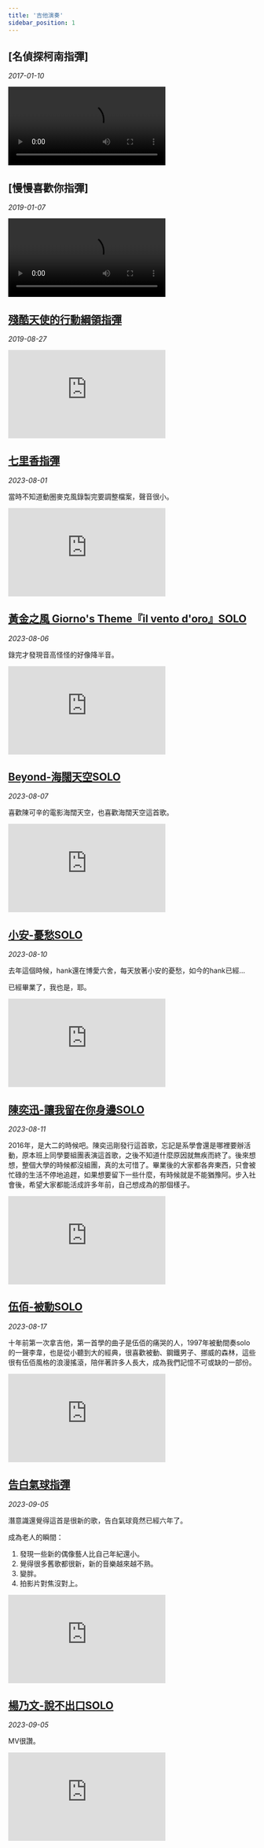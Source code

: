 ```yaml
---
title: '吉他演奏'
sidebar_position: 1
---
```


## [名偵探柯南指彈]

*2017-01-10*

<video controls width="320">
    <source src="/video/004.mp4" type="video/mp4" />

    抱歉，您的瀏覽器不支援內嵌影片。
</video>

## [慢慢喜歡你指彈]

*2019-01-07*

<video controls width="320">
    <source src="/video/007.mp4" type="video/mp4" />

    抱歉，您的瀏覽器不支援內嵌影片。
</video>


## [殘酷天使的行動綱領指彈](https://www.youtube.com/watch?v=6s7bS0f-x5w)

*2019-08-27*

<div className="video-container">
  <iframe 
    width="320" 
    height="180" 
    src="https://www.youtube.com/embed/6s7bS0f-x5w?si=aiLSSXAp54A2cSKQ"
    title="YouTube video player" 
    frameborder="0" 
    allow="accelerometer; autoplay; clipboard-write; encrypted-media; gyroscope; picture-in-picture; web-share" 
    allowfullscreen>
  </iframe>
</div>

## [七里香指彈](https://www.youtube.com/watch?v=n-CGdxN-qMs)

*2023-08-01*

當時不知道動圈麥克風錄製完要調整檔案，聲音很小。

<div className="video-container">
  <iframe 
    width="320" 
    height="180" 
    src="https://www.youtube.com/embed/n-CGdxN-qMs?si=H4LsG5K8DwAIWzvN" 
    title="YouTube video player" 
    frameborder="0" 
    allow="accelerometer; autoplay; clipboard-write; encrypted-media; gyroscope; picture-in-picture; web-share" 
    allowfullscreen>
  </iframe>
</div>

## [黃金之風 Giorno's Theme『il vento d'oro』SOLO](https://www.youtube.com/watch?v=W58l8R4_l78)

*2023-08-06*

錄完才發現音高怪怪的好像降半音。

<div className="video-container">
  <iframe 
    width="320" 
    height="180"
    src="https://www.youtube.com/embed/W58l8R4_l78?si=g7YhDyFJItzLVJVd" 
    title="YouTube video player" 
    frameborder="0" 
    allow="accelerometer; autoplay; clipboard-write; encrypted-media; gyroscope; picture-in-picture; web-share" 
    allowfullscreen>
  </iframe>
</div>

## [Beyond-海闊天空SOLO](https://www.youtube.com/watch?v=Dn8XpdjW7KQ)

*2023-08-07*

喜歡陳可辛的電影海闊天空，也喜歡海闊天空這首歌。

<div className="video-container">
  <iframe 
    width="320" 
    height="180"
    src="https://www.youtube.com/embed/Dn8XpdjW7KQ?si=NLlyfTt2RcqGC4CT" 
    title="YouTube video player" 
    frameborder="0" 
    allow="accelerometer; autoplay; clipboard-write; encrypted-media; gyroscope; picture-in-picture; web-share" 
    allowfullscreen>
  </iframe>
</div>

## [小安-憂愁SOLO](https://youtu.be/fKK2WNVNJh0)

*2023-08-10*

去年這個時候，hank還在博愛六舍，每天放著小安的憂愁，如今的hank已經...

已經畢業了，我也是，耶。

<div className="video-container">
  <iframe 
    width="320" 
    height="180"
    src="https://www.youtube.com/embed/fKK2WNVNJh0?si=FO35MRVKxbVVI8cG" 
    title="YouTube video player" 
    frameborder="0" 
    allow="accelerometer; autoplay; clipboard-write; encrypted-media; gyroscope; picture-in-picture; web-share" 
    allowfullscreen>
  </iframe>
</div>

## [陳奕迅-讓我留在你身邊SOLO](https://youtu.be/cNekHS9r4IY)

*2023-08-11*

2016年，是大二的時候吧。陳奕迅剛發行這首歌，忘記是系學會還是哪裡要辦活動，原本班上同學要組團表演這首歌，之後不知道什麼原因就無疾而終了。後來想想，整個大學的時候都沒組團，真的太可惜了。畢業後的大家都各奔東西，只會被忙碌的生活不停地追趕，如果想要留下一些什麼，有時候就是不能猶豫阿。步入社會後，希望大家都能活成許多年前，自己想成為的那個樣子。

<div className="video-container">
  <iframe 
    width="320" 
    height="180"
    src="https://www.youtube.com/embed/cNekHS9r4IY?si=qCMeaws_EmL1b0Pl"  
    title="YouTube video player" 
    frameborder="0" 
    allow="accelerometer; autoplay; clipboard-write; encrypted-media; gyroscope; picture-in-picture; web-share" 
    allowfullscreen>
  </iframe>
</div>

## [伍佰-被動SOLO](https://youtu.be/tCqPiHQq02c)

*2023-08-17*

十年前第一次拿吉他，第一首學的曲子是伍佰的痛哭的人，1997年被動間奏solo的一聲李韋，也是從小聽到大的經典，很喜歡被動、鋼鐵男子、挪威的森林，這些很有伍佰風格的浪漫搖滾，陪伴著許多人長大，成為我們記憶不可或缺的一部份。

<div className="video-container">
  <iframe 
    width="320" 
    height="180"
    src="https://www.youtube.com/embed/tCqPiHQq02c?si=UU_vQ1Ng1_D9me7o" 
    title="YouTube video player" 
    frameborder="0" 
    allow="accelerometer; autoplay; clipboard-write; encrypted-media; gyroscope; picture-in-picture; web-share" 
    allowfullscreen>
  </iframe>
</div>

## [告白氣球指彈](https://youtu.be/SGEJhruTwWs)

*2023-09-05*

潛意識還覺得這首是很新的歌，告白氣球竟然已經六年了。

成為老人的瞬間：
1. 發現一些新的偶像藝人比自己年紀還小。
2. 覺得很多舊歌都很新，新的音樂越來越不熟。
3. 變胖。
4. 拍影片對焦沒對上。

<div className="video-container">
  <iframe 
    width="320" 
    height="180" 
    src="https://www.youtube.com/embed/SGEJhruTwWs?si=JsBpix_90sOm5Lq4"  
    title="YouTube video player" 
    frameborder="0" 
    allow="accelerometer; autoplay; clipboard-write; encrypted-media; gyroscope; picture-in-picture; web-share" 
    allowfullscreen>
  </iframe>
</div>

## [楊乃文-說不出口SOLO](https://youtu.be/lpkekYrl1Qo)

*2023-09-05*

MV很讚。

<div className="video-container">
  <iframe 
    width="320" 
    height="180"
    src="https://www.youtube.com/embed/lpkekYrl1Qo?si=UVXihzydgqfYg3XH" 
    title="YouTube video player" 
    frameborder="0" 
    allow="accelerometer; autoplay; clipboard-write; encrypted-media; gyroscope; picture-in-picture; web-share" 
    allowfullscreen>
  </iframe>
</div>
